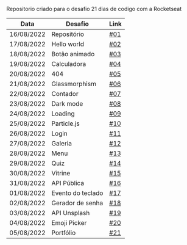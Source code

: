 Repositorio criado para o desafio 21 dias de codigo com a Rocketseat

| Data       | Desafio           | Link                                                            |
| ---------- | ----------------- | --------------------------------------------------------------- |
| 16/08/2022 | Repositório       | [#01](https://ovictorlelis.github.io/21-dias-de-codigo/)        |
| 17/08/2022 | Hello world       | [#02](https://ovictorlelis.github.io/21-dias-de-codigo/dia-02/) |
| 18/08/2022 | Botão animado     | [#03](https://ovictorlelis.github.io/21-dias-de-codigo/dia-03/) |
| 19/08/2022 | Calculadora       | [#04](https://ovictorlelis.github.io/21-dias-de-codigo/dia-04/) |
| 20/08/2022 | 404               | [#05](https://ovictorlelis.github.io/21-dias-de-codigo/dia-05/) |
| 21/08/2022 | Glassmorphism     | [#06](https://ovictorlelis.github.io/21-dias-de-codigo/dia-06/) |
| 22/08/2022 | Contador          | [#07](https://ovictorlelis.github.io/21-dias-de-codigo/dia-07/) |
| 23/08/2022 | Dark mode         | [#08](https://ovictorlelis.github.io/21-dias-de-codigo/dia-08/) |
| 24/08/2022 | Loading           | [#09](https://ovictorlelis.github.io/21-dias-de-codigo/dia-09/) |
| 25/08/2022 | Particle.js       | [#10](https://ovictorlelis.github.io/21-dias-de-codigo/dia-10/) |
| 26/08/2022 | Login             | [#11](https://ovictorlelis.github.io/21-dias-de-codigo/dia-11/) |
| 27/08/2022 | Galeria           | [#12](https://ovictorlelis.github.io/21-dias-de-codigo/dia-12/) |
| 28/08/2022 | Menu              | [#13](https://ovictorlelis.github.io/21-dias-de-codigo/dia-13/) |
| 29/08/2022 | Quiz              | [#14](https://ovictorlelis.github.io/21-dias-de-codigo/dia-14/) |
| 30/08/2022 | Vitrine           | [#15](https://ovictorlelis.github.io/21-dias-de-codigo/dia-15/) |
| 31/08/2022 | API Pública       | [#16](https://ovictorlelis.github.io/21-dias-de-codigo/dia-16/) |
| 01/08/2022 | Evento do teclado | [#17](https://ovictorlelis.github.io/21-dias-de-codigo/dia-17/) |
| 02/08/2022 | Gerador de senha  | [#18](https://ovictorlelis.github.io/21-dias-de-codigo/dia-18/) |
| 03/08/2022 | API Unsplash      | [#19](https://ovictorlelis.github.io/21-dias-de-codigo/dia-19/) |
| 04/08/2022 | Emoji Picker      | [#20](#)                                                        |
| 05/08/2022 | Portfólio         | [#21](#)                                                        |
